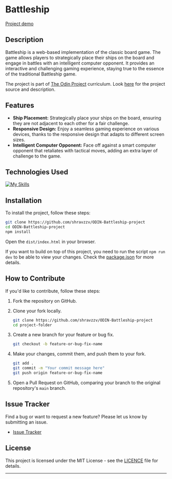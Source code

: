 # Battleship

[Project demo](https://odin-battleship-project.vercel.app/)

## Description

Battleship is a web-based implementation of the classic board game. The game allows players to strategically place their ships on the board and engage in battles with an intelligent computer opponent. It provides an interactive and challenging gaming experience, staying true to the essence of the traditional Battleship game.

The project is part of [The Odin Project](https://www.theodinproject.com/) curriculum. Look [here](https://www.theodinproject.com/lessons/node-path-javascript-battleship) for the project source and description.

## Features

- **Ship Placement:** Strategically place your ships on the board, ensuring they are not adjacent to each other for a fair challenge.
- **Responsive Design:** Enjoy a seamless gaming experience on various devices, thanks to the responsive design that adapts to different screen sizes.
- **Intelligent Computer Opponent:** Face off against a smart computer opponent that retaliates with tactical moves, adding an extra layer of challenge to the game.

## Technologies Used

[![My Skills](https://skillicons.dev/icons?i=babel,bash,css,html,js,jest,vercel,vscode,webpack)](https://skillicons.dev)

## Installation

To install the project, follow these steps:

```bash
git clone https://github.com/shravzzv/ODIN-Battleship-project
cd ODIN-Battleship-project
npm install
```

Open the `dist/index.html` in your browser.

If you want to build on top of this project, you need to run the script `npm run dev` to be able to view your changes. Check the [package.json](package.json) for more details.

## How to Contribute

If you'd like to contribute, follow these steps:

1. Fork the repository on GitHub.
2. Clone your fork locally.

   ```bash
   git clone https://github.com/shravzzv/ODIN-Battleship-project
   cd project-folder
   ```

3. Create a new branch for your feature or bug fix.

   ```bash
   git checkout -b feature-or-bug-fix-name
   ```

4. Make your changes, commit them, and push them to your fork.

   ```bash
   git add .
   git commit -m "Your commit message here"
   git push origin feature-or-bug-fix-name
   ```

5. Open a Pull Request on GitHub, comparing your branch to the original repository's `main` branch.

## Issue Tracker

Find a bug or want to request a new feature? Please let us know by submitting an issue.

- [Issue Tracker](https://github.com/shravzzv/ODIN-Battleship-project/issues)

## License

This project is licensed under the MIT License - see the [LICENCE](LICENCE) file for details.

---

